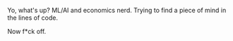 Yo, what's up? 
ML/AI and economics nerd.
Trying to find a piece of mind in the lines of code.

Now f*ck off.

<!---
HopelessBhai/HopelessBhai is a ✨ special ✨ repository because its `README.md` (this file) appears on your GitHub profile.
You can click the Preview link to take a look at your changes.
--->
